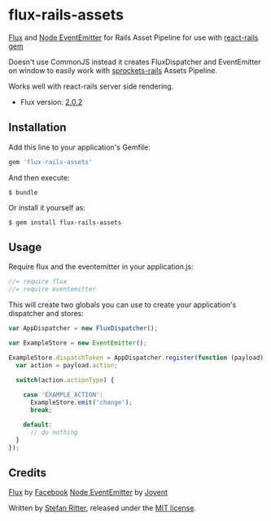 # flux-rails-assets

[Flux](https://github.com/facebook/flux) and [Node EventEmitter](https://github.com/joyent/node) for Rails Asset Pipeline for use with [react-rails gem](https://github.com/reactjs/react-rails)

Doesn't use CommonJS instead it creates FluxDispatcher and EventEmitter on window to easily work with [sprockets-rails](https://github.com/rails/sprockets-rails) Assets Pipeline.

Works well with react-rails server side rendering.

- Flux version: [2.0.2](https://github.com/facebook/flux/releases/tag/2.0.2)


## Installation

Add this line to your application's Gemfile:

  ```ruby
  gem 'flux-rails-assets'
  ```

And then execute:

    $ bundle

Or install it yourself as:

    $ gem install flux-rails-assets


## Usage

Require flux and the eventemitter in your application.js:

  ```js
  //= require flux
  //= require eventemitter
  ```

This will create two globals you can use to create your application's dispatcher and stores:

  ```js
  var AppDispatcher = new FluxDispatcher();

  var ExampleStore = new EventEmitter();

  ExampleStore.dispatchToken = AppDispatcher.register(function (payload) {
    var action = payload.action;

    switch(action.actionType) {
      
      case 'EXAMPLE_ACTION':
        ExampleStore.emit('change');
        break;

      default:
        // do nothing
    }
  });

  ```


## Credits

[Flux](https://github.com/facebook/flux) by [Facebook](http://www.facebook.com)
[Node EventEmitter](https://github.com/joyent/node) by [Joyent](https://www.joyent.com/)

Written by [Stefan Ritter](https://github.com/stefanitter), released under the [MIT license](https://github.com/mariopeixoto/flux-rails/LICENSE).
